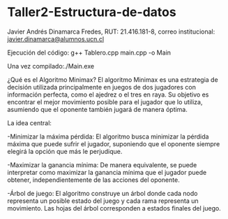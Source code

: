 # Taller2-Estructura-de-datos


Javier Andrés Dinamarca Fredes, RUT: 21.416.181-8, correo institucional: javier.dinamarca@alumnos.ucn.cl

Ejecución del código: g++ Tablero.cpp main.cpp -o Main

Una vez compilado:./Main.exe
 

¿Qué es el Algoritmo Minimax?
El algoritmo Minimax es una estrategia de decisión utilizada principalmente en juegos de dos jugadores con información perfecta, como el ajedrez o el tres en raya. Su objetivo es encontrar el mejor movimiento posible para el jugador que lo utiliza, asumiendo que el oponente también jugará de manera óptima.

La idea central:

-Minimizar la máxima pérdida: El algoritmo busca minimizar la pérdida máxima que puede sufrir el jugador, suponiendo que el oponente siempre elegirá la opción que más le perjudique.

-Maximizar la ganancia mínima: De manera equivalente, se puede interpretar como maximizar la ganancia mínima que el jugador puede obtener, independientemente de las acciones del oponente.

-Árbol de juego: El algoritmo construye un árbol donde cada nodo representa un posible estado del juego y cada rama representa un movimiento. Las hojas del árbol corresponden a estados finales del juego.